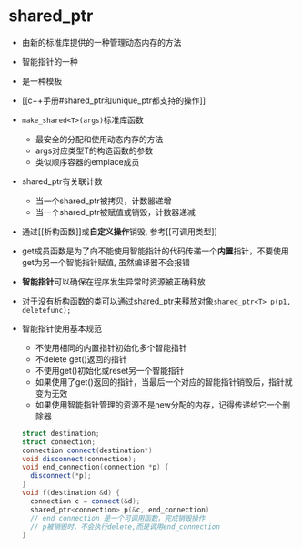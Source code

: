 # shared_ptr

- 由新的标准库提供的一种管理动态内存的方法
- 智能指针的一种
- 是一种模板
- [[c++手册#shared_ptr和unique_ptr都支持的操作]]
- `make_shared<T>(args)`标准库函数
  - 最安全的分配和使用动态内存的方法
  - args对应类型T的构造函数的参数
  - 类似顺序容器的emplace成员
- shared_ptr有关联计数
  - 当一个shared_ptr被拷贝，计数器递增
  - 当一个shared_ptr被赋值或销毁，计数器递减
- 通过[[析构函数]]或**自定义操作**销毁, 参考[[可调用类型]]
- get成员函数是为了向不能使用智能指针的代码传递一个**内置**指针，不要使用get为另一个智能指针赋值, 虽然编译器不会报错
- **智能指针**可以确保在程序发生异常时资源被正确释放
- 对于没有析构函数的类可以通过shared_ptr来释放对象`shared_ptr<T> p(p1, deletefunc);`
- 智能指针使用基本规范
  - 不使用相同的内置指针初始化多个智能指针
  - 不delete get()返回的指针
  - 不使用get()初始化或reset另一个智能指针
  - 如果使用了get()返回的指针，当最后一个对应的智能指针销毁后，指针就变为无效
  - 如果使用智能指针管理的资源不是new分配的内存，记得传递给它一个删除器
  
  ```c++
  struct destination;
  struct connection;
  connection connect(destination*)
  void disconnect(connection);
  void end_connection(connection *p) {
    disconnect(*p);
  }
  void f(destination &d) {
    connection c = connect(&d);
    shared_ptr<connection> p(&c, end_connection)  
    // end_connection 是一个可调用函数，完成销毁操作
    // p被销毁时，不会执行delete,而是调用end_connection
  }
  ```